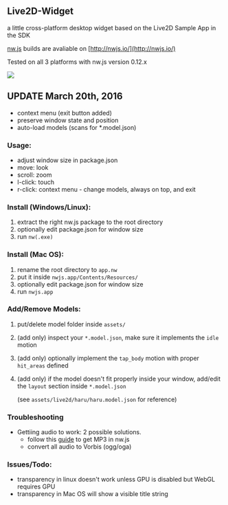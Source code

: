 ## Live2D-Widget
a little cross-platform desktop widget based on the Live2D Sample App in the SDK

[nw.js](https://github.com/nwjs/nw.js) builds are avaliable on [http://nwjs.io/](http://nwjs.io/)

Tested on all 3 platforms with nw.js version 0.12.x

![](https://raw.githubusercontent.com/akiroz/Live2D-Widget/master/screenshot.png)

## UPDATE March 20th, 2016
* context menu (exit button added)
* preserve window state and position
* auto-load models (scans for *.model.json)

### Usage:
* adjust window size in package.json
* move: look
* scroll: zoom
* l-click: touch
* r-click: context menu - change models, always on top, and exit

### Install (Windows/Linux):
1. extract the right nw.js package to the root directory
2. optionally edit package.json for window size
3. run `nw(.exe)`

### Install (Mac OS):
1. rename the root directory to `app.nw`
2. put it inside `nwjs.app/Contents/Resources/`
3. optionally edit package.json for window size
4. run `nwjs.app`

### Add/Remove Models:
1. put/delete model folder inside `assets/`
2. (add only) inspect your `*.model.json`, make sure it implements the `idle` motion
3. (add only) optionally implement the `tap_body` motion with proper `hit_areas` defined
4. (add only) if the model doesn't fit properly inside your window, add/edit the `layout` section inside `*.model.json`

   (see `assets/live2d/haru/haru.model.json` for reference)

### Troubleshooting
* Gettiing audio to work: 2 possible solutions.
    * follow this [guide](https://github.com/nwjs/nw.js/wiki/Using-MP3-%26-MP4-%28H.264%29-using-the--video--%26--audio--tags.) to get MP3 in nw.js
    * convert all audio to Vorbis (ogg/oga)

### Issues/Todo:
* transparency in linux doesn't work unless GPU is disabled but WebGL requires GPU
* transparency in Mac OS will show a visible title string
